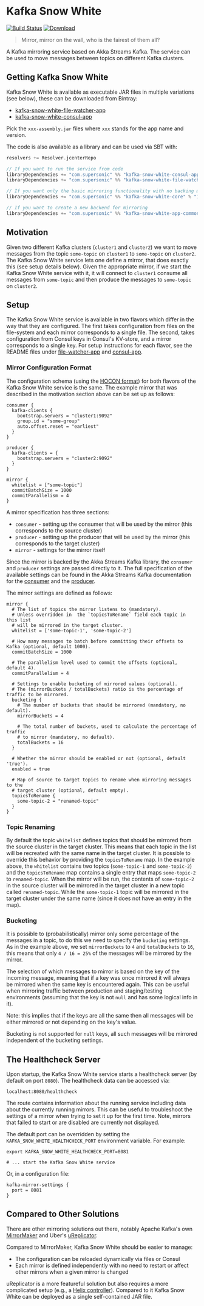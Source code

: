 # Kafka Snow White

[![Build Status](https://travis-ci.org/SupersonicAds/kafka-snow-white.svg?branch=master)](https://travis-ci.org/SupersonicAds/kafka-snow-white) [![Download](https://api.bintray.com/packages/ironsonic/maven/kafka-snow-white/images/download.svg) ](https://bintray.com/ironsonic/maven/kafka-snow-white/_latestVersion)

> Mirror, mirror on the wall, who is the fairest of them all?

A Kafka mirroring service based on Akka Streams Kafka. The service can be used to move messages between topics on different Kafka clusters.

## Getting Kafka Snow White

Kafka Snow White is available as executable JAR files in multiple variations (see below), these can be downloaded from Bintray:
- [kafka-snow-white-file-watcher-app](https://bintray.com/ironsonic/maven/kafka-snow-white-file-watcher-app)
- [kafka-snow-white-consul-app](https://bintray.com/ironsonic/maven/kafka-snow-white-consul-app)

Pick the `xxx-assembly.jar` files where `xxx` stands for the app name and version.

The code is also available as a library and can be used via SBT with:
```scala
resolvers += Resolver.jcenterRepo

// If you want to run the service from code
libraryDependencies += "com.supersonic" %% "kafka-snow-white-consul-app" % "1.3.1"
libraryDependencies += "com.supersonic" %% "kafka-snow-white-file-watcher" % "1.3.1"

// If you want only the basic mirroring functionality with no backing mechanism
libraryDependencies += "com.supersonic" %% "kafka-snow-white-core" % "1.3.1"

// If you want to create a new backend for mirroring
libraryDependencies += "com.supersonic" %% "kafka-snow-white-app-common" % "1.3.1" 
```

## Motivation
Given two different Kafka clusters (`cluster1` and `cluster2`) we want to move messages from the topic `some-topic` on `cluster1` to `some-topic` on `cluster2`.
The Kafka Snow White service lets one define a mirror, that does exactly this (see setup details below). Given the appropriate mirror, if we start the Kafka Snow White service with it, it will connect to `cluster1` consume all messages from `some-topic` and then produce the messages to `some-topic` on `cluster2`.

## Setup

The Kafka Snow White service is available in two flavors which differ in the way that they are configured.
The first takes configuration from files on the file-system and each mirror corresponds to a single file. The second, takes configuration from Consul keys in Consul's KV-store, and a mirror corresponds to a single key.
For setup instructions for each flavor, see the README files under [file-watcher-app](file-watcher-app/README.md) and [consul-app](consul-app/README.md).

### Mirror Configuration Format

The configuration schema (using the [HOCON format](https://github.com/lightbend/config/blob/master/HOCON.md)) for both flavors of the Kafka Snow White service is the same. The example mirror that was described in the motivation section above can be set up as follows:
```
consumer {
  kafka-clients {
    bootstrap.servers = "cluster1:9092"
    group.id = "some-group"
    auto.offset.reset = "earliest"
  }
}

producer {
  kafka-clients = {
    bootstrap.servers = "cluster2:9092"
  }
}

mirror {
  whitelist = ["some-topic"]
  commitBatchSize = 1000
  commitParallelism = 4
}
```

A mirror specification has three sections:
- `consumer` - setting up the consumer that will be used by the mirror (this corresponds to the source cluster)
- `producer` - setting up the producer that will be used by the mirror (this corresponds to the target cluster)
- `mirror` - settings for the mirror itself

Since the mirror is backed by the Akka Streams Kafka library, the `consumer` and `producer` settings are passed directly to it. The full specification of the available settings can be found in the Akka Streams Kafka documentation for the [consumer](https://doc.akka.io/docs/akka-stream-kafka/current/consumer.html#settings) and the [producer](https://doc.akka.io/docs/akka-stream-kafka/current/producer.html#settings).

The mirror settings are defined as follows:
```
mirror {
  # The list of topics the mirror listens to (mandatory). 
  # Unless overridden in  the `topicsToRename` field each topic in this list 
  # will be mirrored in the target cluster.
  whitelist = ['some-topic-1', 'some-topic-2']
  
  # How many messages to batch before committing their offsets to Kafka (optional, default 1000).
  commitBatchSize = 1000
  
  # The parallelism level used to commit the offsets (optional, default 4).
  commitParallelism = 4
  
  # Settings to enable bucketing of mirrored values (optional).
  # The (mirrorBuckets / totalBuckets) ratio is the percentage of traffic to be mirrored.
  bucketing {
    # The number of buckets that should be mirrored (mandatory, no default).
    mirrorBuckets = 4
    
    # The total number of buckets, used to calculate the percentage of traffic
    # to mirror (mandatory, no default).
    totalBuckets = 16
  }
  
  # Whether the mirror should be enabled or not (optional, default 'true').
  enabled = true
  
  # Map of source to target topics to rename when mirroring messages to the 
  # target cluster (optional, default empty).
  topicsToRename {
    some-topic-2 = "renamed-topic"
  }
}
```

### Topic Renaming
By default the topic `whitelist` defines topics that should be mirrored from the source cluster in the target cluster. This means that each topic in the list will be recreated with the same name in the target cluster. It is possible to override this behavior by providing the `topicsToRename` map. In the example above, the `whitelist` contains two topics (`some-topic-1` and `some-topic-2`) and the `topicsToRename` map contains a single entry that maps `some-topic-2` to `renamed-topic`. When the mirror will be run, the contents of `some-topic-2` in the source cluster will be mirrored in the target cluster in a new topic called `renamed-topic`. While the `some-topic-1` topic will be mirrored in the target cluster under the same name (since it does not have an entry in the map).

### Bucketing

It is possible to (probabilistically) mirror only some percentage of the messages in a topic, to do this we need to specify the `bucketing` settings. As in the example above, we set `mirrorBuckets` to `4` and `totalBuckets` to `16`, this means that only `4 / 16 = 25%` of the messages will be mirrored by the mirror.

The selection of which messages to mirror is based on the key of the incoming message, meaning that if a key was once mirrored it will always be mirrored when the same key is encountered again. This can be useful when mirroring traffic between production and staging/testing environments (assuming that the key is not `null` and has some logical info in it).

Note: this implies that if the keys are all the same then all messages will be either mirrored or not depending on the key's value.

Bucketing is not supported for `null` keys, all such messages will be mirrored independent of the bucketing settings.

## The Healthcheck Server

Upon startup, the Kafka Snow White service starts a healthcheck server (by default on port `8080`). The healthcheck data can be accessed via: 
```
localhost:8080/healthcheck
``` 

The route contains information about the running service including data about the currently running mirrors. This can be useful to troubleshoot the settings of a mirror when trying to set it up for the first time. Note, mirrors that failed to start or are disabled are currently not displayed.

The default port can be overridden by setting the `KAFKA_SNOW_WHITE_HEALTHCHECK_PORT` environment variable. For example:
```
export KAFKA_SNOW_WHITE_HEALTHCHECK_PORT=8081

# ... start the Kafka Snow White service
```
Or, in a configuration file:
```
kafka-mirror-settings {
  port = 8081
}
```

## Compared to Other Solutions

There are other mirroring solutions out there, notably Apache Kafka's own [MirrorMaker](https://cwiki.apache.org/confluence/pages/viewpage.action?pageId=27846330) and Uber's [uReplicator](https://github.com/uber/uReplicator).

Compared to MirrorMaker, Kafka Snow White should be easier to manage:
- The configuration can be reloaded dynamically via files or Consul
- Each mirror is defined independently with no need to restart or affect other mirrors when a given mirror is changed

uReplicator is a more featureful solution but also requires a more complicated setup (e.g., a [Helix controller](http://helix.apache.org/)). Compared to it Kafka Snow White can be deployed as a single self-contained JAR file.
